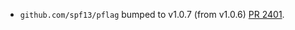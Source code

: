 * `github.com/spf13/pflag` bumped to v1.0.7 (from v1.0.6) [PR 2401](https://github.com/provenance-io/provenance/pull/2401).

